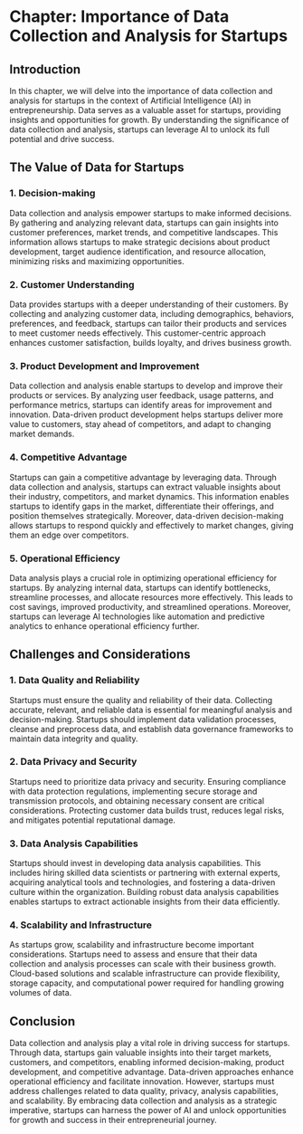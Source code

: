 Chapter: Importance of Data Collection and Analysis for Startups
================================================================

Introduction
------------

In this chapter, we will delve into the importance of data collection and analysis for startups in the context of Artificial Intelligence (AI) in entrepreneurship. Data serves as a valuable asset for startups, providing insights and opportunities for growth. By understanding the significance of data collection and analysis, startups can leverage AI to unlock its full potential and drive success.

The Value of Data for Startups
------------------------------

### 1. Decision-making

Data collection and analysis empower startups to make informed decisions. By gathering and analyzing relevant data, startups can gain insights into customer preferences, market trends, and competitive landscapes. This information allows startups to make strategic decisions about product development, target audience identification, and resource allocation, minimizing risks and maximizing opportunities.

### 2. Customer Understanding

Data provides startups with a deeper understanding of their customers. By collecting and analyzing customer data, including demographics, behaviors, preferences, and feedback, startups can tailor their products and services to meet customer needs effectively. This customer-centric approach enhances customer satisfaction, builds loyalty, and drives business growth.

### 3. Product Development and Improvement

Data collection and analysis enable startups to develop and improve their products or services. By analyzing user feedback, usage patterns, and performance metrics, startups can identify areas for improvement and innovation. Data-driven product development helps startups deliver more value to customers, stay ahead of competitors, and adapt to changing market demands.

### 4. Competitive Advantage

Startups can gain a competitive advantage by leveraging data. Through data collection and analysis, startups can extract valuable insights about their industry, competitors, and market dynamics. This information enables startups to identify gaps in the market, differentiate their offerings, and position themselves strategically. Moreover, data-driven decision-making allows startups to respond quickly and effectively to market changes, giving them an edge over competitors.

### 5. Operational Efficiency

Data analysis plays a crucial role in optimizing operational efficiency for startups. By analyzing internal data, startups can identify bottlenecks, streamline processes, and allocate resources more effectively. This leads to cost savings, improved productivity, and streamlined operations. Moreover, startups can leverage AI technologies like automation and predictive analytics to enhance operational efficiency further.

Challenges and Considerations
-----------------------------

### 1. Data Quality and Reliability

Startups must ensure the quality and reliability of their data. Collecting accurate, relevant, and reliable data is essential for meaningful analysis and decision-making. Startups should implement data validation processes, cleanse and preprocess data, and establish data governance frameworks to maintain data integrity and quality.

### 2. Data Privacy and Security

Startups need to prioritize data privacy and security. Ensuring compliance with data protection regulations, implementing secure storage and transmission protocols, and obtaining necessary consent are critical considerations. Protecting customer data builds trust, reduces legal risks, and mitigates potential reputational damage.

### 3. Data Analysis Capabilities

Startups should invest in developing data analysis capabilities. This includes hiring skilled data scientists or partnering with external experts, acquiring analytical tools and technologies, and fostering a data-driven culture within the organization. Building robust data analysis capabilities enables startups to extract actionable insights from their data efficiently.

### 4. Scalability and Infrastructure

As startups grow, scalability and infrastructure become important considerations. Startups need to assess and ensure that their data collection and analysis processes can scale with their business growth. Cloud-based solutions and scalable infrastructure can provide flexibility, storage capacity, and computational power required for handling growing volumes of data.

Conclusion
----------

Data collection and analysis play a vital role in driving success for startups. Through data, startups gain valuable insights into their target markets, customers, and competitors, enabling informed decision-making, product development, and competitive advantage. Data-driven approaches enhance operational efficiency and facilitate innovation. However, startups must address challenges related to data quality, privacy, analysis capabilities, and scalability. By embracing data collection and analysis as a strategic imperative, startups can harness the power of AI and unlock opportunities for growth and success in their entrepreneurial journey.
